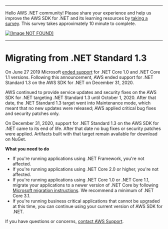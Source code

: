 --------

Hello AWS \.NET community\! Please share your experience and help us improve the AWS SDK for \.NET and its learning resources by [taking a survey](https://amazonmr.au1.qualtrics.com/jfe/form/SV_bqfQLfZ5nhFUiV0)\. This survey takes approximately 10 minute to complete\.

 [ ![\[Image NOT FOUND\]](http://docs.aws.amazon.com/sdk-for-net/latest/developer-guide/images/SurveyButton.png) ](https://amazonmr.au1.qualtrics.com/jfe/form/SV_bqfQLfZ5nhFUiV0)

--------

# Migrating from \.NET Standard 1\.3<a name="migration-from-net-standard-1-3"></a>

On June 27 2019 Microsoft [ended support](https://devblogs.microsoft.com/dotnet/net-core-1-0-and-1-1-will-reach-end-of-life-on-june-27-2019/) for \.NET Core 1\.0 and \.NET Core 1\.1 versions\. Following this announcement, AWS ended support for \.NET Standard 1\.3 on the AWS SDK for \.NET on December 31, 2020\.

AWS continued to provide service updates and security fixes on the AWS SDK for \.NET targeting \.NET Standard 1\.3 until October 1, 2020\. After that date, the \.NET Standard 1\.3 target went into Maintenance mode, which meant that no new updates were released; AWS applied critical bug fixes and security patches only\.

On December 31, 2020, support for \.NET Standard 1\.3 on the AWS SDK for \.NET came to its end of life\. After that date no bug fixes or security patches were applied\. Artifacts built with that target remain available for download on NuGet\.

**What you need to do**
+ If you're running applications using \.NET Framework, you're not affected\.
+ If you're running applications using \.NET Core 2\.0 or higher, you're not affected\.
+ If you're running applications using \.NET Core 1\.0 or \.NET Core 1\.1, migrate your applications to a newer version of \.NET Core by following [Microsoft migration instructions](https://docs.microsoft.com/en-us/dotnet/core/migration/)\. We recommend a minimum of \.NET Core 3\.1\.
+ If you're running business critical applications that cannot be upgraded at this time, you can continue using your current version of AWS SDK for \.NET\.

If you have questions or concerns, [contact AWS Support](https://console.aws.amazon.com/support)\.